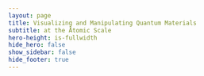 ```yaml
---
layout: page
title: Visualizing and Manipulating Quantum Materials
subtitle: at the Åtomic Scale
hero-height: is-fullwidth
hide_hero: false
show_sidebar: false
hide_footer: true
---
```


